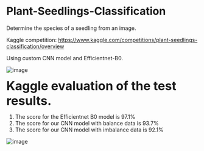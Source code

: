 # Plant-Seedlings-Classification
Determine the species of a seedling from an image.

Kaggle competition: https://www.kaggle.com/competitions/plant-seedlings-classification/overview

Using custom CNN model and Efficientnet-B0.

![image](https://github.com/Yossi5004/Plant-Seedlings-Classification/assets/113097631/2b724771-2ee6-4769-bd4a-f46dc423d098)

<font size="6">**Kaggle evaluation of the test results.**</font><br>
1. The score for the Efficientnet B0 model is 97.1%
2. The score for our CNN model with balance data is 93.7%
3. The score for our CNN model with imbalance data is 92.1%

![image](https://github.com/Yossi5004/Plant-Seedlings-Classification/assets/113097631/673d1dc4-9ff3-49bc-8413-d4141fa6ee30)

